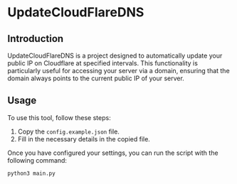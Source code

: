 # UpdateCloudFlareDNS

## Introduction
UpdateCloudFlareDNS is a project designed to automatically update your public IP on Cloudflare at specified intervals. This functionality is particularly useful for accessing your server via a domain, ensuring that the domain always points to the current public IP of your server.

## Usage

To use this tool, follow these steps:

1. Copy the `config.example.json` file.
2. Fill in the necessary details in the copied file.

Once you have configured your settings, you can run the script with the following command:

```bash
python3 main.py
